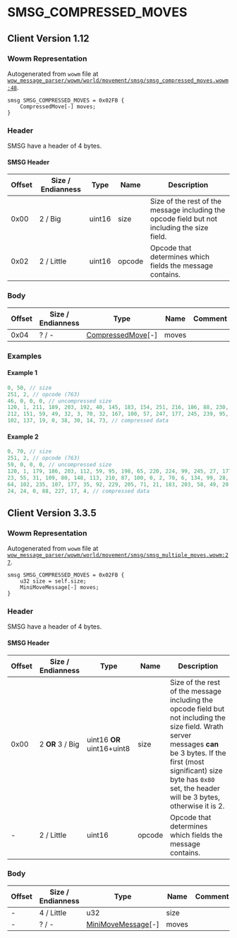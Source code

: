 # SMSG_COMPRESSED_MOVES

## Client Version 1.12

### Wowm Representation

Autogenerated from `wowm` file at [`wow_message_parser/wowm/world/movement/smsg/smsg_compressed_moves.wowm:48`](https://github.com/gtker/wow_messages/tree/main/wow_message_parser/wowm/world/movement/smsg/smsg_compressed_moves.wowm#L48).
```rust,ignore
smsg SMSG_COMPRESSED_MOVES = 0x02FB {
    CompressedMove[-] moves;
}
```
### Header

SMSG have a header of 4 bytes.

#### SMSG Header

| Offset | Size / Endianness | Type   | Name   | Description |
| ------ | ----------------- | ------ | ------ | ----------- |
| 0x00   | 2 / Big           | uint16 | size   | Size of the rest of the message including the opcode field but not including the size field.|
| 0x02   | 2 / Little        | uint16 | opcode | Opcode that determines which fields the message contains.|

### Body

| Offset | Size / Endianness | Type | Name | Comment |
| ------ | ----------------- | ---- | ---- | ------- |
| 0x04 | ? / - | [CompressedMove](compressedmove.md)[-] | moves |  |

### Examples

#### Example 1

```c
0, 50, // size
251, 2, // opcode (763)
46, 0, 0, 0, // uncompressed size
120, 1, 211, 189, 203, 192, 40, 145, 183, 154, 251, 216, 186, 88, 230, 195, 43, 
212, 151, 59, 49, 32, 3, 70, 32, 167, 100, 57, 247, 177, 245, 239, 95, 29, 58, 121, 
102, 137, 19, 0, 38, 30, 14, 73, // compressed data
```
#### Example 2

```c
0, 70, // size
251, 2, // opcode (763)
59, 0, 0, 0, // uncompressed size
120, 1, 179, 186, 203, 112, 59, 95, 198, 65, 220, 224, 99, 245, 27, 177, 35, 215, 
23, 55, 31, 109, 80, 148, 113, 210, 87, 100, 0, 2, 70, 6, 134, 99, 28, 12, 12, 204, 
64, 102, 235, 107, 177, 35, 92, 229, 205, 71, 21, 183, 203, 58, 49, 20, 0, 5, 12, 
24, 24, 0, 88, 227, 17, 4, // compressed data
```
## Client Version 3.3.5

### Wowm Representation

Autogenerated from `wowm` file at [`wow_message_parser/wowm/world/movement/smsg/smsg_multiple_moves.wowm:27`](https://github.com/gtker/wow_messages/tree/main/wow_message_parser/wowm/world/movement/smsg/smsg_multiple_moves.wowm#L27).
```rust,ignore
smsg SMSG_COMPRESSED_MOVES = 0x02FB {
    u32 size = self.size;
    MiniMoveMessage[-] moves;
}
```
### Header

SMSG have a header of 4 bytes.

#### SMSG Header

| Offset | Size / Endianness | Type   | Name   | Description |
| ------ | ----------------- | ------ | ------ | ----------- |
| 0x00   | 2 **OR** 3 / Big           | uint16 **OR** uint16+uint8 | size | Size of the rest of the message including the opcode field but not including the size field. Wrath server messages **can** be 3 bytes. If the first (most significant) size byte has `0x80` set, the header will be 3 bytes, otherwise it is 2.|
| -      | 2 / Little| uint16 | opcode | Opcode that determines which fields the message contains. |

### Body

| Offset | Size / Endianness | Type | Name | Comment |
| ------ | ----------------- | ---- | ---- | ------- |
| - | 4 / Little | u32 | size |  |
| - | ? / - | [MiniMoveMessage](minimovemessage.md)[-] | moves |  |

